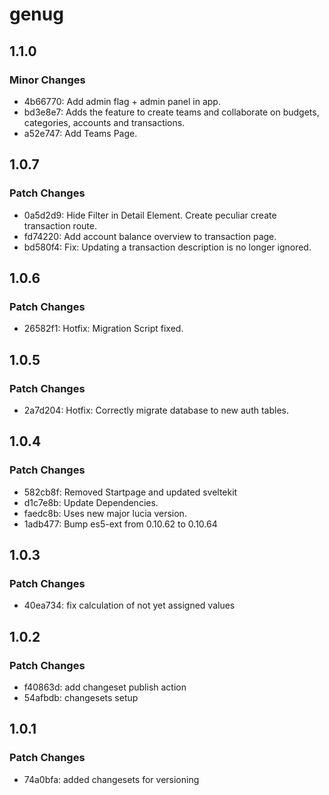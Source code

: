 # genug

## 1.1.0

### Minor Changes

- 4b66770: Add admin flag + admin panel in app.
- bd3e8e7: Adds the feature to create teams and collaborate on budgets, categories, accounts and transactions.
- a52e747: Add Teams Page.

## 1.0.7

### Patch Changes

- 0a5d2d9: Hide Filter in Detail Element. Create peculiar create transaction route.
- fd74220: Add account balance overview to transaction page.
- bd580f4: Fix: Updating a transaction description is no longer ignored.

## 1.0.6

### Patch Changes

- 26582f1: Hotfix: Migration Script fixed.

## 1.0.5

### Patch Changes

- 2a7d204: Hotfix: Correctly migrate database to new auth tables.

## 1.0.4

### Patch Changes

- 582cb8f: Removed Startpage and updated sveltekit
- d1c7e8b: Update Dependencies.
- faedc8b: Uses new major lucia version.
- 1adb477: Bump es5-ext from 0.10.62 to 0.10.64

## 1.0.3

### Patch Changes

- 40ea734: fix calculation of not yet assigned values

## 1.0.2

### Patch Changes

- f40863d: add changeset publish action
- 54afbdb: changesets setup

## 1.0.1

### Patch Changes

- 74a0bfa: added changesets for versioning
